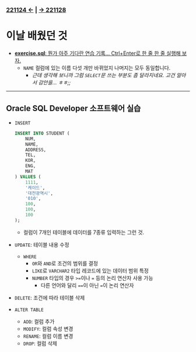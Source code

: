 ﻿#
### [221124 ←](/221011-221202_JAVA_BASICS/22-11/221124) | [→ 221128](/221011-221202_JAVA_BASICS/22-11/221128/)

# 이날 배웠던 것

- [**exercise.sql**: 뭔가 아주 기다란 연습 기록... Ctrl+Enter로 한 줄 한 줄 실행해 보자.](/221011-221202_JAVA_BASICS/22-11/221125/exercise.sql)
    - `NAME` 컬럼에 있는 이름 다섯 개만 바뀌었지 나머지는 모두 동일합니다.
        - _근데 생각해 보니까 그럼 `SELECT`문 쓰는 부분도 좀 달라지네요. 고건 알아서 감안을... ㅎㅎ;;_

---

## Oracle SQL Developer 소프트웨어 실습

- `INSERT`

    ```sql
    INSERT INTO STUDENT (
        NUM,
        NAME,
        ADDRESS,
        TEL,
        KOR,
        ENG,
        MAT
    ) VALUES (
        1111,
        '케이드',
        '대전광역시',
        '010',
        100,
        100,
        100
    );
    ```

    - 컬럼이 7개인 테이블에 데이터를 7종류 입력하는 그런 것.

- `UPDATE`: 테이블 내용 수정
    - `WHERE`
        - `OR`와 `AND`로 조건의 범위를 결정
        - `LIKE`로 `VARCHAR2` 타입 레코드에 있는 데이터 범위 특정
        - `NUMBER` 타입의 경우 `>=`이나 `=` 등의 논리 연산자 사용 가능
            - 다른 언어와 달리 `==`이 아닌 `=`이 논리 연산자
- `DELETE`: 조건에 따라 테이블 삭제
- `ALTER TABLE`
    - `ADD`: 컬럼 추가
    - `MODIFY`: 컬럼 속성 변경
    - `RENAME`: 컬럼 이름 변경
    - `DROP`: 컬럼 삭제